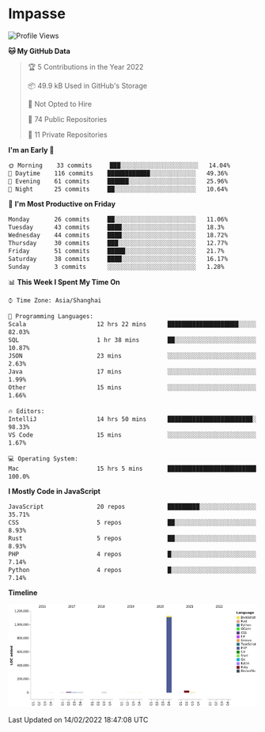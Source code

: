 # Impasse

<!--START_SECTION:waka-->
![Profile Views](http://img.shields.io/badge/Profile%20Views-0-blue)

**🐱 My GitHub Data** 

> 🏆 5 Contributions in the Year 2022
 > 
> 📦 49.9 kB Used in GitHub's Storage 
 > 
> 🚫 Not Opted to Hire
 > 
> 📜 74 Public Repositories 
 > 
> 🔑 11 Private Repositories  
 > 
**I'm an Early 🐤** 

```text
🌞 Morning    33 commits     ███░░░░░░░░░░░░░░░░░░░░░░   14.04% 
🌆 Daytime    116 commits    ████████████░░░░░░░░░░░░░   49.36% 
🌃 Evening    61 commits     ██████░░░░░░░░░░░░░░░░░░░   25.96% 
🌙 Night      25 commits     ██░░░░░░░░░░░░░░░░░░░░░░░   10.64%

```
📅 **I'm Most Productive on Friday** 

```text
Monday       26 commits     ██░░░░░░░░░░░░░░░░░░░░░░░   11.06% 
Tuesday      43 commits     ████░░░░░░░░░░░░░░░░░░░░░   18.3% 
Wednesday    44 commits     ████░░░░░░░░░░░░░░░░░░░░░   18.72% 
Thursday     30 commits     ███░░░░░░░░░░░░░░░░░░░░░░   12.77% 
Friday       51 commits     █████░░░░░░░░░░░░░░░░░░░░   21.7% 
Saturday     38 commits     ████░░░░░░░░░░░░░░░░░░░░░   16.17% 
Sunday       3 commits      ░░░░░░░░░░░░░░░░░░░░░░░░░   1.28%

```


📊 **This Week I Spent My Time On** 

```text
⌚︎ Time Zone: Asia/Shanghai

💬 Programming Languages: 
Scala                    12 hrs 22 mins      ████████████████████░░░░░   82.03% 
SQL                      1 hr 38 mins        ██░░░░░░░░░░░░░░░░░░░░░░░   10.87% 
JSON                     23 mins             ░░░░░░░░░░░░░░░░░░░░░░░░░   2.63% 
Java                     17 mins             ░░░░░░░░░░░░░░░░░░░░░░░░░   1.99% 
Other                    15 mins             ░░░░░░░░░░░░░░░░░░░░░░░░░   1.66%

🔥 Editors: 
IntelliJ                 14 hrs 50 mins      ████████████████████████░   98.33% 
VS Code                  15 mins             ░░░░░░░░░░░░░░░░░░░░░░░░░   1.67%

💻 Operating System: 
Mac                      15 hrs 5 mins       █████████████████████████   100.0%

```

**I Mostly Code in JavaScript** 

```text
JavaScript               20 repos            █████████░░░░░░░░░░░░░░░░   35.71% 
CSS                      5 repos             ██░░░░░░░░░░░░░░░░░░░░░░░   8.93% 
Rust                     5 repos             ██░░░░░░░░░░░░░░░░░░░░░░░   8.93% 
PHP                      4 repos             █░░░░░░░░░░░░░░░░░░░░░░░░   7.14% 
Python                   4 repos             █░░░░░░░░░░░░░░░░░░░░░░░░   7.14%

```


**Timeline**

![Chart not found](https://raw.githubusercontent.com/impasse/impasse/master/charts/bar_graph.png) 


 Last Updated on 14/02/2022 18:47:08 UTC
<!--END_SECTION:waka-->
